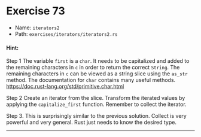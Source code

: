# Exercise 73

- Name: ```iterators2```
- Path: ```exercises/iterators/iterators2.rs```
#### Hint: 

Step 1
The variable `first` is a `char`. It needs to be capitalized and added to the
remaining characters in `c` in order to return the correct `String`.
The remaining characters in `c` can be viewed as a string slice using the
`as_str` method.
The documentation for `char` contains many useful methods.
https://doc.rust-lang.org/std/primitive.char.html

Step 2
Create an iterator from the slice. Transform the iterated values by applying
the `capitalize_first` function. Remember to collect the iterator.

Step 3.
This is surprisingly similar to the previous solution. Collect is very powerful
and very general. Rust just needs to know the desired type.


---



